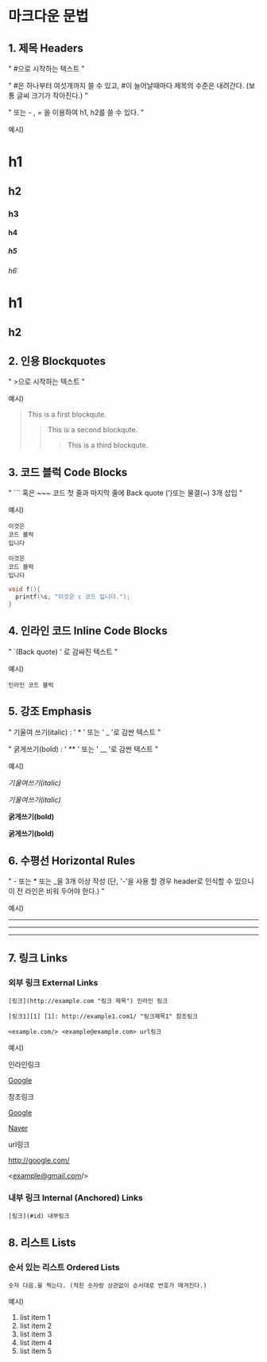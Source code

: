 # 마크다운 문법

## 1. 제목 Headers

" #으로 시작하는 텍스트 "

" #은 하나부터 여섯개까지 쓸 수 있고, #이 늘어날때마다 제목의 수준은 내려간다. 
(보통 글씨 크기가 작아진다.) "

" 또는 - , = 을 이용하여 h1, h2를 쓸 수 있다. "

예시) 

# h1

## h2

### h3

#### h4

##### h5

###### h6

h1
===

h2
--

## 2. 인용 Blockquotes

" >으로 시작하는 텍스트 "

예시)

>This is a first blockqute.
>>This is a second blockqute.
>>>This is a third blockqute.

## 3. 코드 블럭 Code Blocks

" ```  혹은  ~~~  코드 첫 줄과 마지막 줄에 Back quote (')또는 물결(~) 3개 삽입 "

예시)

```
이것은
코드 블럭
입니다
```


~~~
이것은
코드 블럭
입니다
~~~

~~~C
void f(){
  printf(%s, "이것은 c 코드 입니다.");
}
~~~

## 4. 인라인 코드 Inline Code Blocks

" `(Back quote) ' 로 감싸진 텍스트 "

예시)

`인라인 코드 블럭` 

## 5. 강조 Emphasis

" 기울여 쓰기(italic) : ' * ' 또는 ' _ '로 감싼 텍스트 "

" 굵게쓰기(bold) : ' ** ' 또는 ' __ '로 감싼 텍스트 "

예시)

*기울여쓰기(italic)*

_기울여쓰기(italic)_

**굵게쓰기(bold)**

__굵게쓰기(bold)__

## 6. 수평선 Horizontal Rules

" - 또는 * 또는 _을 3개 이상 작성 
(단, '-'을 사용 할 경우 header로 인식할 수 있으니 이 전 라인은 비워 두어야 한다.) "

예시)

---

***

___

## 7. 링크 Links

### 외부 링크 External Links

~~~
[링크](http://example.com "링크 제목") 인라인 링크 

[링크1][1] [1]: http://example1.com1/ "링크제목1" 참조링크

<example.com/> <example@example.com> url링크
~~~

예시)

인라인링크

[Google](http://www.google.co.kr"구글")

참조링크

[Google][1]

[Naver][2]

[1]:http://google.com/"구글"

[2]:http://naver.com/"네이버"

url링크

<http://google.com/>

<example@gmail.com/>

### 내부 링크 Internal (Anchored) Links

~~~
[링크](#id) 내부링크
~~~

## 8. 리스트 Lists

### 순서 있는 리스트 Ordered Lists

~~~
숫자 다음.을 찍는다. (적힌 숫자랑 상관없이 순서대로 번호가 매겨진다.)
~~~

예시)

1. list item 1
1. list item 2
2. list item 3
0. list item 4
3. list item 5

